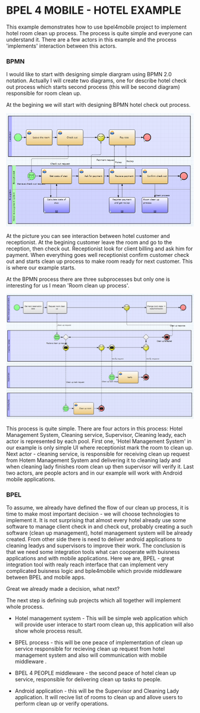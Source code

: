 BPEL 4 MOBILE - HOTEL EXAMPLE
===========

This example demonstrates how to use bpel4mobile project to implement hotel room clean up process. The process is quite simple and everyone can understand it. There are a few actors in this example and the process 'implements' interaction between this actors. 

### BPMN 

I would like to start with designing simple diargram using BPMN 2.0 notation. Actually I will create two diagrams, one for describe hotel check out process which starts second process (this will be second diagram) responsible for room clean up.

At the begining we will start with designing BPMN hotel check out process. 

![Hotel check out BPMN process](/examples/hotel/readme-assets/hotelCheckOutProcess.png?raw=true)

At the picture you can see interaction between hotel customer and receptionist. At the begining customer leave the room and go to the reception, then check out. Receptionist look for client billing and ask him for payment. When everything goes well receptionist confirm customer check out and starts clean up process to make room ready for next customer. This is where our example starts. 

At the BPMN process there are three subprocesses but only one is interesting for us I mean 'Room clean up process'. 

![Room clean up BPMN process](/examples/hotel/readme-assets/roomCleanUpProcess.png?raw=true "Room clean up BPMN process")

This process is quite simple. There are four actors in this process: Hotel Management System, Cleaning service, Supervisor, Cleaning leady, each actor is represented by each pool. First one, 'Hotel Management System' in our example is only simple UI where receptionist mark the room to clean up. Next actor - cleaning service, is responsible for receiving clean up request from Hotem Management System and delivering it to cleaning lady and when cleaning lady finishes room clean up then supervisor will verify it. Last two actors, are people actors and in our example will work with Android mobile applications.

### BPEL 

To assume, we already have defined the flow of our clean up process, it is time to make most important decision - we will choose technologies to implement it. It is not surprising that almost every hotel already use some software to manage client check in and check out, probably creating a such software (clean up management), hotel management system will be already created. From other side there is need to deliver android applications to cleaning leadys and supervisors to improve their work. The conclusion is that we need some integration tools what can cooperate with buisness applications and with mobile applications. Here we are, BPEL - great integration tool with realy reach interface that can implement very complicated buisness logic and bple4mobile which provide middleware between BPEL and mobile apps. 

Great we already made a decision, what next?

The next step is defining sub projects which all together will implement whole process. 

* Hotel management system - This will be simple web application which will provide user interace to start room clean up, this application will also show whole process result. 

* BPEL process - this will be one peace of implementation of clean up service responsible for recieving clean up request from hotel management system and also will communication with mobile middleware . 

* BPEL 4 PEOPLE middleware - the second peace of hotel clean up service, responsible for delivering clean up tasks to people. 

* Android application - this will be the Supervisor and Cleaning Lady application. It will recive list of rooms to clean up and allove users to perform clean up or verify operations. 

